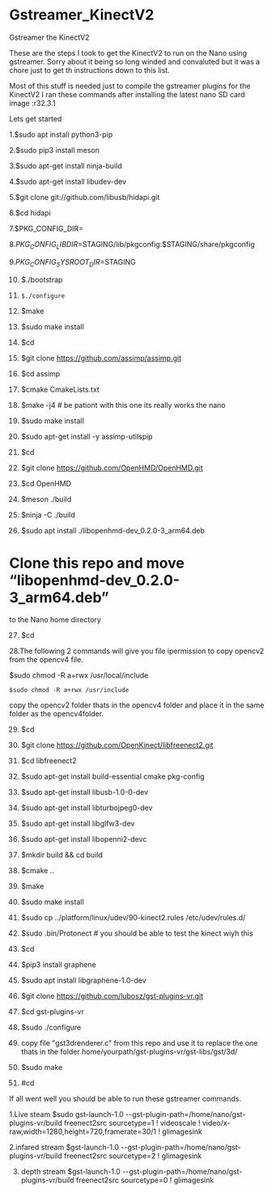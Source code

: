 # Gstreamer_KinectV2
 Gstreamer the KinectV2
 
 These are the steps I took to get the KinectV2 to run on the Nano using gstreamer.
Sorry about it being so long winded and convaluted but it was a chore just to get th instructions down to this list.

Most of this stuff is needed just to compile the gstreamer plugins for the KinectV2
I ran these commands after installing the latest nano SD card image :r32.3.1



Lets get started

1.$sudo apt install python3-pip

2.$sudo pip3 install meson

3.$sudo apt-get install ninja-build

4.$sudo apt-get install libudev-dev

5.$git clone git://github.com/libusb/hidapi.git

6.$cd hidapi

7.$PKG_CONFIG_DIR=
  
8.$PKG_CONFIG_LIBDIR=$STAGING/lib/pkgconfig:$STAGING/share/pkgconfig

9.$PKG_CONFIG_SYSROOT_DIR=$STAGING 

10.    $./bootstrap

11.     $./configure

12.    $make

13.   $sudo make install

14.   $cd

15.   $git clone https://github.com/assimp/assimp.git

16.   $cd assimp

17.   $cmake CmakeLists.txt

18. $make -j4  # be pationt with this one its  really works the nano

19. $sudo make install

20. $sudo apt-get install -y assimp-utilspip

21. $cd

22.  $git clone https://github.com/OpenHMD/OpenHMD.git

23.  $cd OpenHMD

24.  $meson ./build

25.  $ninja -C ./build

26. $sudo apt install ./libopenhmd-dev_0.2.0-3_arm64.deb 
# Clone this repo and move “libopenhmd-dev_0.2.0-3_arm64.deb”
to the Nano home directory

27.   $cd
   

28.The following 2 commands will give you file ipermission to copy opencv2 from the opencv4 file.

   $sudo chmod -R a+rwx /usr/local/include

    $sudo chmod -R a+rwx /usr/include

   copy the opencv2 folder thats in the opencv4 folder
  and place it in the same folder as the opencv4folder. 

29. $cd

30. $git clone https://github.com/OpenKinect/libfreenect2.git

31. $cd libfreenect2

32. $sudo apt-get install build-essential cmake pkg-config

33. $sudo apt-get install libusb-1.0-0-dev

34. $sudo apt-get install libturbojpeg0-dev

35. $sudo apt-get install libglfw3-dev

36. $sudo apt-get install libopenni2-devc

37. $mkdir build && cd build 

38. $cmake .. 

39. $make

40. $sudo make install

41. $sudo cp ../platform/linux/udev/90-kinect2.rules /etc/udev/rules.d/

42. $sudo .bin/Protonect # you should be able to test the kinect wiyh this

43. $cd


44. $pip3 install graphene

45. $sudo apt install libgraphene-1.0-dev


46.  $git clone https://github.com/lubosz/gst-plugins-vr.git


47. $cd gst-plugins-vr

48.  $sudo ./configure

49. copy file "gst3drenderer.c" from this repo and use it to replace the one thats in the folder home/yourpath/gst-plugins-vr/gst-libs/gst/3d/

50. $sudo make

51. #cd


If all went well you should be able to run these gstreamer commands.

1.Live steam
$sudo  gst-launch-1.0 --gst-plugin-path=/home/nano/gst-plugins-vr/build freenect2src sourcetype=1 ! videoscale ! video/x-raw,width=1280,height=720,framerate=30/1 ! glimagesink

2.infared stream
$gst-launch-1.0 --gst-plugin-path=/home/nano/gst-plugins-vr/build freenect2src sourcetype=2 ! glimagesink



3. depth stream
$gst-launch-1.0 --gst-plugin-path=/home/nano/gst-plugins-vr/build freenect2src sourcetype=0 ! glimagesink

